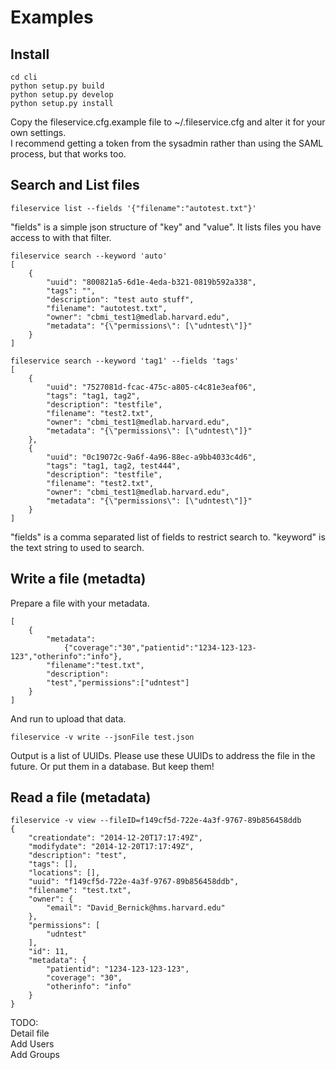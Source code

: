 # Examples

## Install
```
cd cli
python setup.py build
python setup.py develop
python setup.py install
```
Copy the fileservice.cfg.example file to ~/.fileservice.cfg and alter it for your own settings.  
I recommend getting a token from the sysadmin rather than using the SAML process, but that works too. 


## Search and List files
```
fileservice list --fields '{"filename":"autotest.txt"}'
```
"fields" is a simple json structure of "key" and "value". It lists files you have access to with that filter.  

```
fileservice search --keyword 'auto'
[
    {
        "uuid": "800821a5-6d1e-4eda-b321-0819b592a338", 
        "tags": "", 
        "description": "test auto stuff", 
        "filename": "autotest.txt", 
        "owner": "cbmi_test1@medlab.harvard.edu", 
        "metadata": "{\"permissions\": [\"udntest\"]}"
    }
]
```
```
fileservice search --keyword 'tag1' --fields 'tags'
[
    {
        "uuid": "7527081d-fcac-475c-a805-c4c81e3eaf06", 
        "tags": "tag1, tag2", 
        "description": "testfile", 
        "filename": "test2.txt", 
        "owner": "cbmi_test1@medlab.harvard.edu", 
        "metadata": "{\"permissions\": [\"udntest\"]}"
    }, 
    {
        "uuid": "0c19072c-9a6f-4a96-88ec-a9bb4033c4d6", 
        "tags": "tag1, tag2, test444", 
        "description": "testfile", 
        "filename": "test2.txt", 
        "owner": "cbmi_test1@medlab.harvard.edu", 
        "metadata": "{\"permissions\": [\"udntest\"]}"
    }
]
```
"fields" is a comma separated list of fields to restrict search to. "keyword" is the text string to used to search.  

## Write a file (metadta)
Prepare a file with your metadata.  

```
[
	{
		"metadata":
			{"coverage":"30","patientid":"1234-123-123-123","otherinfo":"info"},
		"filename":"test.txt",
		"description":
		"test","permissions":["udntest"]
	}
]
```
And run to upload that data.  
```
fileservice -v write --jsonFile test.json
```
Output is a list of UUIDs. Please use these UUIDs to address the file in the future. Or put them in a database. But keep them!  

## Read a file (metadata)
```
fileservice -v view --fileID=f149cf5d-722e-4a3f-9767-89b856458ddb
{
    "creationdate": "2014-12-20T17:17:49Z", 
    "modifydate": "2014-12-20T17:17:49Z", 
    "description": "test", 
    "tags": [], 
    "locations": [], 
    "uuid": "f149cf5d-722e-4a3f-9767-89b856458ddb", 
    "filename": "test.txt", 
    "owner": {
        "email": "David_Bernick@hms.harvard.edu"
    }, 
    "permissions": [
        "udntest"
    ], 
    "id": 11, 
    "metadata": {
        "patientid": "1234-123-123-123", 
        "coverage": "30", 
        "otherinfo": "info"
    }
}
```

TODO:  
Detail file  
Add Users  
Add Groups